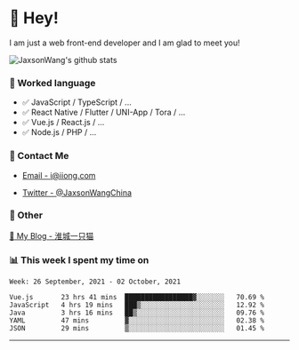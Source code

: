 # 👋 Hey!

I am just a web front-end developer and I am glad to meet you!

![JaxsonWang's github stats](https://github-readme-stats.vercel.app/api?username=JaxsonWang&&show_icons=true&&title_color=1abc9c&&icon_color=1abc9c)


### 📝 Worked language

- ✅ JavaScript / TypeScript / ...
- ✅ React Native / Flutter / UNI-App / Tora / ...
- ✅ Vue.js / React.js / ...
- ✅ Node.js / PHP / ...

### 📮 Contact Me

- [Email - i@iiong.com](mailto:i@iiong.com)

- [Twitter - @JaxsonWangChina](https://twitter.com/JaxsonWangChina)

### 🤪 Other

[📌 My Blog - 淮城一只猫](https://iiong.com)

### 📊 This week I spent my time on

<!--START_SECTION:waka-->
```text
Week: 26 September, 2021 - 02 October, 2021

Vue.js       23 hrs 41 mins  █████████████████▓░░░░░░░   70.69 % 
JavaScript   4 hrs 19 mins   ███▒░░░░░░░░░░░░░░░░░░░░░   12.92 % 
Java         3 hrs 16 mins   ██▒░░░░░░░░░░░░░░░░░░░░░░   09.76 % 
YAML         47 mins         ▓░░░░░░░░░░░░░░░░░░░░░░░░   02.38 % 
JSON         29 mins         ▒░░░░░░░░░░░░░░░░░░░░░░░░   01.45 % 
```
<!--END_SECTION:waka-->

---
